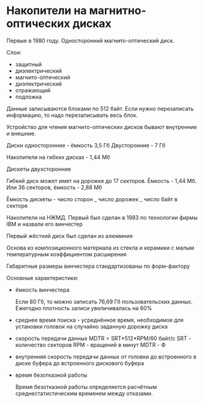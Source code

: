 # Накопители на магнитно-оптических дисках

Первые в 1980 году. Односторонний магнито-оптический диск.

Слои:

- защитный
- диэлектрический
- магнито-оптический
- диэлектрический
- отражающий
- подложка

Данные записываются блоками по 512 байт. Если нужно перезаписать информацию, то надо перезаписывать весь блок.

Устройство для чтения магнито-оптических дисков бывают внутренние и внешние.

Диски односторонние - ёмкость 3,5 Гб
Двусторонние - 7 Гб

Накопители на гибких дисках - 1,44 Мб

Дискеты двухсторонние

Гибкий диск может имет на дорожке до 17 секторов. Ёмкость - 1,44 Мб. Или 36 секторов, ёмкость - 2,88 Мб

Ёмкость дискеты - число сторон _ число дорожек _ число байт в секторе

Накопители на НЖМД. Первый был сделан в 1983 по технологии фирмы IBM и назвали его винчестер

Первый жёсткий диск был сделан из алюминия

Основа из композиционного материала из стекла и керамики с малым температурным коэффициентом расширения

Габаритные размеры винчестера стандартизованы по форм-фактору

Основные характеристики:

- ёмкость винчестера

  Если 80 Гб, то можно записать 76,69 Гб пользовательских данных. Ежегодно плотность записи увеличивалась на 60%

- среднее время поиска - усреднённое время, необходимое для установки головок на случайно заданную дорожку диска
- скорость передачи данных
  MDTR = SRT\*512\*RPM/60 байт/с
  SRT - количество секторов
  RPM - вращений в минут
  MDTR - Ф
- внутренняя скорость передачи данных от головки до встроенного в диске буфера до встроенного дискового буфера
- время безотказной работы

  Время безотказной работы определяется расчётным среднестатистическим временем между отказами.
